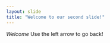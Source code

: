 ```yaml
---
layout: slide
title: "Welcome to our second slide!"
---
```

*Welcome*
Use the left arrow to go back!
